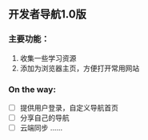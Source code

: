 ## 开发者导航1.0版
### 主要功能：
1. 收集一些学习资源
2. 添加为浏览器主页，方便打开常用网站

### On the way:
- [ ] 提供用户登录，自定义导航首页
- [ ] 分享自己的导航
- [ ] 云端同步
......
